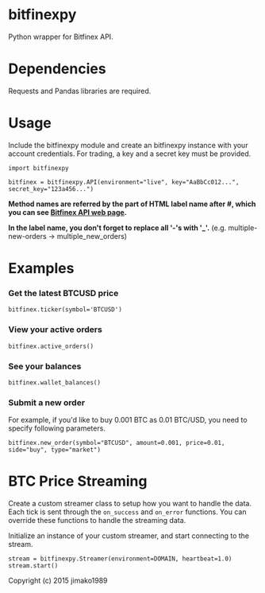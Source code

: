 bitfinexpy
======
Python wrapper for Bitfinex API.

Dependencies
======
Requests and Pandas libraries are required.

Usage
======

Include the bitfinexpy module and create an bitfinexpy instance with your account credentials. For trading, a key and a secret key must be provided.

	import bitfinexpy

	bitfinex = bitfinexpy.API(environment="live", key="AaBbCc012...", secret_key="123a456...")

**Method names are referred by the part of HTML label name after #, which you can see [Bitfinex API web page](http://docs.bitfinex.com/).**

**In the label name, you don't forget to replace all '-'s with '_'.** (e.g. multiple-new-orders -> multiple_new_orders)


Examples
======

### Get the latest BTCUSD price
	bitfinex.ticker(symbol='BTCUSD')

### View your active orders
    bitfinex.active_orders()

### See your balances
    bitfinex.wallet_balances()

### Submit a new order
For example, if you'd like to buy 0.001 BTC as 0.01 BTC/USD, you need to specify following parameters.

	bitfinex.new_order(symbol="BTCUSD", amount=0.001, price=0.01, side="buy", type="market")


BTC Price Streaming
======
Create a custom streamer class to setup how you want to handle the data.
Each tick is sent through the `on_success` and `on_error` functions.
You can override these functions to handle the streaming data.

Initialize an instance of your custom streamer, and start connecting to the stream.

    stream = bitfinexpy.Streamer(environment=DOMAIN, heartbeat=1.0)
    stream.start()



Copyright (c) 2015 jimako1989
